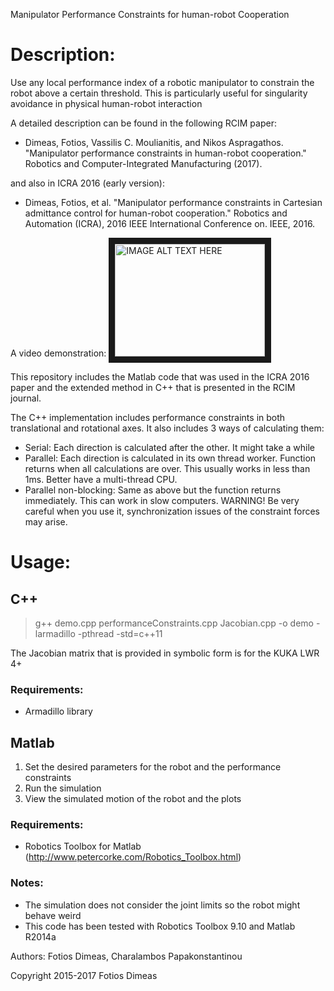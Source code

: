 Manipulator Performance Constraints for human-robot Cooperation

# Description:
Use any local performance index of a robotic manipulator to constrain the robot above a certain threshold.
This is particularly useful for singularity avoidance in physical human-robot interaction

A detailed description can be found in the following RCIM paper:
- Dimeas, Fotios, Vassilis C. Moulianitis, and Nikos Aspragathos. "Manipulator performance constraints in human-robot cooperation." Robotics and Computer-Integrated Manufacturing (2017).

and also in ICRA 2016 (early version):
- Dimeas, Fotios, et al. "Manipulator performance constraints in Cartesian admittance control for human-robot cooperation." Robotics and Automation (ICRA), 2016 IEEE International Conference on. IEEE, 2016.

A video demonstration: 
<a href="http://www.youtube.com/watch?feature=player_embedded&v=1zTDmiDjDOA
" target="_blank"><img src="http://img.youtube.com/vi/1zTDmiDjDOA/0.jpg" 
alt="IMAGE ALT TEXT HERE" width="240" height="180" border="10" /></a>


This repository includes the Matlab code that was used in the ICRA 2016 paper and the extended method in C++ that is presented in the RCIM journal. 

The C++ implementation includes performance constraints in both translational and rotational axes. It also includes 3 ways of calculating them:
* Serial: Each direction is calculated after the other. It might take a while
* Parallel: Each direction is calculated in its own thread worker. Function returns when all calculations are over. This usually works in less than 1ms. Better have a multi-thread CPU.
* Parallel non-blocking: Same as above but the function returns immediately. This can work in slow computers. WARNING! Be very careful when you use it, synchronization issues of the constraint forces may arise.

# Usage:
## C++
> g++ demo.cpp performanceConstraints.cpp Jacobian.cpp  -o demo -larmadillo -pthread -std=c++11

The Jacobian matrix that is provided in symbolic form is for the KUKA LWR 4+

### Requirements:
- Armadillo library

## Matlab
1. Set the desired parameters for the robot and the performance
constraints
2. Run the simulation
3. View the simulated motion of the robot and the plots

### Requirements:
- Robotics Toolbox for Matlab (http://www.petercorke.com/Robotics_Toolbox.html)

### Notes: 
- The simulation does not consider the joint limits so the robot
might behave weird
- This code has been tested with Robotics Toolbox 9.10 and Matlab R2014a


Authors: Fotios Dimeas, Charalambos Papakonstantinou

Copyright 2015-2017 Fotios Dimeas
